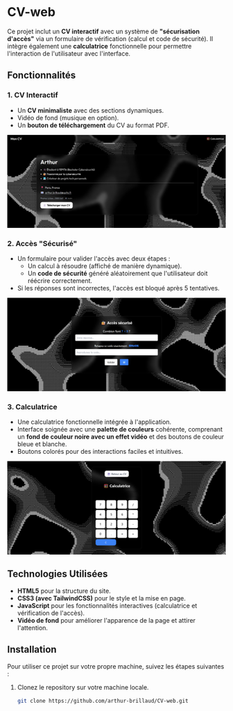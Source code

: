 # CV-web

Ce projet inclut un **CV interactif** avec un système de **"sécurisation d'accès"** via un formulaire de vérification (calcul et code de sécurité). Il intègre également une **calculatrice** fonctionnelle pour permettre l'interaction de l'utilisateur avec l'interface.

## Fonctionnalités

### 1. **CV Interactif**
   - Un **CV minimaliste** avec des sections dynamiques.
   - Vidéo de fond (musique en option).
   - Un **bouton de téléchargement** du CV au format PDF.
   
   ![Index](./assets/Index.png)

### 2. **Accès "Sécurisé"**
   - Un formulaire pour valider l'accès avec deux étapes :
     - Un calcul à résoudre (affiché de manière dynamique).
     - Un **code de sécurité** généré aléatoirement que l'utilisateur doit réécrire correctement.
   - Si les réponses sont incorrectes, l'accès est bloqué après 5 tentatives.

   ![Questionnaire](./assets/Questionaire.png)

### 3. **Calculatrice**
   - Une calculatrice fonctionnelle intégrée à l'application.
   - Interface soignée avec une **palette de couleurs** cohérente, comprenant un **fond de couleur noire avec un effet vidéo** et des boutons de couleur bleue et blanche.
   - Boutons colorés pour des interactions faciles et intuitives.

   ![Calculette](./assets/Calculette.png)

## Technologies Utilisées

- **HTML5** pour la structure du site.
- **CSS3 (avec TailwindCSS)** pour le style et la mise en page.
- **JavaScript** pour les fonctionnalités interactives (calculatrice et vérification de l'accès).
- **Vidéo de fond** pour améliorer l'apparence de la page et attirer l'attention.
  
## Installation

Pour utiliser ce projet sur votre propre machine, suivez les étapes suivantes :

1. Clonez le repository sur votre machine locale.

   ```bash
   git clone https://github.com/arthur-brillaud/CV-web.git
